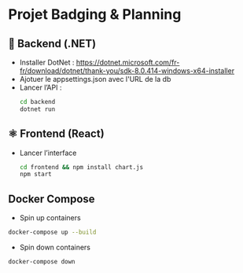 # Projet Badging & Planning

## 🧱 Backend (.NET)
- Installer DotNet : https://dotnet.microsoft.com/fr-fr/download/dotnet/thank-you/sdk-8.0.414-windows-x64-installer
- Ajotuer le appsettings.json avec l'URL de la db
- Lancer l’API :
  ```bash
  cd backend
  dotnet run
  ```
## ⚛️ Frontend (React)
- Lancer l’interface
  ```bash
  cd frontend && npm install chart.js
  npm start
  ```

## Docker Compose
- Spin up containers
```bash
docker-compose up --build
```
- Spin down containers
```bash
docker-compose down
```